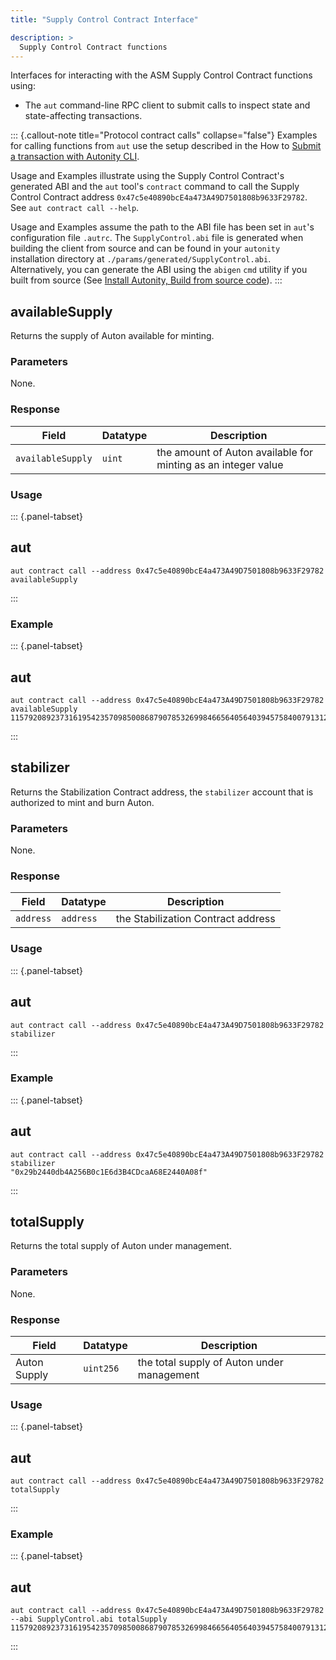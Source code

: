 ```yaml
---
title: "Supply Control Contract Interface"

description: >
  Supply Control Contract functions
---
```


Interfaces for interacting with the ASM Supply Control Contract functions using:

- The `aut` command-line RPC client to submit calls to inspect state and state-affecting transactions.

::: {.callout-note title="Protocol contract calls" collapse="false"}
Examples for calling functions from `aut` use the setup described in the How to [Submit a transaction with Autonity CLI](/account-holders/submit-trans-aut/).

Usage and Examples illustrate using the Supply Control Contract's generated ABI and the `aut` tool's `contract` command to call the Supply Control Contract address `0x47c5e40890bcE4a473A49D7501808b9633F29782`. See `aut contract call --help`.

Usage and Examples assume the path to the ABI file has been set in `aut`'s configuration file `.autrc`. The `SupplyControl.abi` file is generated when building the client from source and can be found in your `autonity` installation directory at `./params/generated/SupplyControl.abi`. Alternatively, you can generate the ABI using the `abigen` `cmd` utility if you built from source (See [Install Autonity, Build from source code](/node-operators/install-aut/#install-source)).
:::


## availableSupply

Returns the supply of Auton available for minting.

### Parameters

None.

### Response

| Field | Datatype | Description |
| --| --| --|
| `availableSupply` | `uint` | the amount of Auton available for minting as an integer value |

### Usage

::: {.panel-tabset}
## aut
``` {.aut}
aut contract call --address 0x47c5e40890bcE4a473A49D7501808b9633F29782 availableSupply
```
:::

### Example

::: {.panel-tabset}
## aut
``` {.aut}
aut contract call --address 0x47c5e40890bcE4a473A49D7501808b9633F29782 availableSupply
115792089237316195423570985008687907853269984665640564039457584007913129639935
```
:::


## stabilizer

Returns the Stabilization Contract address, the `stabilizer` account that is authorized to mint and burn Auton.
    
### Parameters

None.

### Response

| Field | Datatype| Description |
| --| --| --|
| `address` | `address` | the Stabilization Contract address |

### Usage

::: {.panel-tabset}
## aut
``` {.aut}
aut contract call --address 0x47c5e40890bcE4a473A49D7501808b9633F29782 stabilizer
```
:::

### Example

::: {.panel-tabset}
## aut
``` {.aut}
aut contract call --address 0x47c5e40890bcE4a473A49D7501808b9633F29782 stabilizer
"0x29b2440db4A256B0c1E6d3B4CDcaA68E2440A08f"
```
:::


## totalSupply

Returns the total supply of Auton under management.

### Parameters

None.

### Response

| Field | Datatype| Description |
| --| --| --|
| Auton Supply | `uint256` | the total supply of Auton under management |

### Usage

::: {.panel-tabset}
## aut
``` {.aut}
aut contract call --address 0x47c5e40890bcE4a473A49D7501808b9633F29782 totalSupply
```
:::

### Example

::: {.panel-tabset}
## aut
``` {.aut}
aut contract call --address 0x47c5e40890bcE4a473A49D7501808b9633F29782 --abi SupplyControl.abi totalSupply
115792089237316195423570985008687907853269984665640564039457584007913129639935
```
:::
